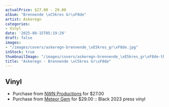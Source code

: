 ```yaml
---
actualPrice: $27.00 - 29.00
album: "Brennende \xC5kres Gr\xF8de"
artist: Askeregn
categories:
- Vinyl
date: '2025-08-15T05:19:29'
draft: false
images:
- "/images/covers/askeregn-brennende_\xE5kres_gr\xF8de.jpg"
inStock: true
thumbnailImage: "/images/covers/askeregn-brennende_\xE5kres_gr\xF8de-thumb.jpg"
title: "Askeregn - Brennende \xC5kres Gr\xF8de"
---
```


## Vinyl
* Purchase from [NWN Productions](http://shop.nwnprod.com/index.php?route=product/product&path=75&product_id=51130&sort=pd.name&order=ASC) for $27.00
* Purchase from [Meteor Gem](https://meteor-gem.com/products/askeregn-brennende-akres-gr-o-de-lp) for $29.00 :: Black 2023 press vinyl
